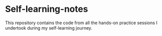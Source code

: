 # Self-learning-notes
This repository contains the code from all the hands-on practice sessions I undertook during my self-learning journey.
